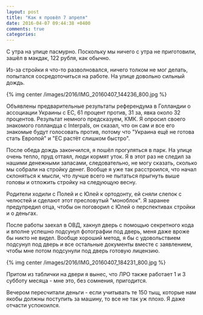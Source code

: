 ```yaml
---
layout: post
title: "Как я провёл 7 апреля"
date: 2016-04-07 09:44:38 +0400
comments: true
categories: 
---
```

С утра на улице пасмурно. Поскольку мы ничего с утра не приготовили, зашёл в макдак, 122 рубля, как обычно.

Из-за стройки я что-то разволновался, ничего толком не мог делать, попытался сосредоточиться на работе. На улице довольно сильный дождь.

{% img center /images/2016/IMG_20160407_144236_800.jpg %}

Объявлены предварительные результаты референдума в Голландии о ассоциации Украины с ЕС, 61 процент против, 31 за, явка около 32 процентов. Результат немного предсказуем, КМК. Я опросил своего знакомого голландца с Interpals, он сказал, что он сам и все его знакомые будут голосовать против, потому что "Украина ещё не готова стать Европой" и "ЕС растёт слишком быстро".

После обеда дождь закончился, я пошёл прогуляться в парк. На улице очень тепло, пруд оттаял, люди кормят уток. Я в этот раз не следил за нашими денежными запасами, следовательно, не могу сказать, сколько мы собрали на стройку денег. Вообще я уже так расстроился, что начал склоняться к мысли, что лучше всего не пытаться прыгнуть выше головы и отложить стройку на следующую весну.

Родители ходили с Полей и с Юлей к ортодонту, ей сняли слепок с челюстей и сделают этот пресловутый "моноблок". Я заранее предупредил отца, чтобы он поговорил с Юлей о перспективах стройки и о деньгах. 

После работы заехал в ОВД, хакнул дверь с помощью секретного кода и вполне успешно подсунул фотографии под дверь, меня даже вроже бы никто не видел. Вообще хороший метод, я бы с удовольствием подсунул под дверь и все остальные документы вместе с заявлением, чтобы мне потом подсунули под дверь готовую лицензию.

{% img center /images/2016/IMG_20160407_184231_800.jpg %}

Притом из таблички на двери я вынес, что ЛРО также работает 1 и 3 субботу месяца - мне это, без сомнения, пригодится.

Вечером пересчитали деньги - если учитывать те 150 тыщ, которые нам якобы должны поступить за машину, то все не так уж плохо. Я даже отчасти успокоился.